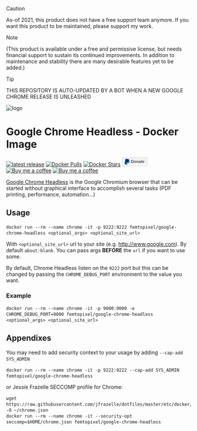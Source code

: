 > [!CAUTION]
> As-of 2021, this product does not have a free support team anymore. If you want this product to be maintained, please support my work.
 
> [!NOTE]
> (This product is available under a free and permissive license, but needs financial support to sustain its continued improvements. In addition to maintenance and stability there are many  desirable features yet to be added.)
 
> [!TIP]
> THIS REPOSITORY IS AUTO-UPDATED BY A BOT WHEN A NEW GOOGLE CHROME RELEASE IS UNLEASHED

![logo](logo.png)

Google Chrome Headless - Docker Image
================================

[![latest release](https://img.shields.io/github/release/femtopixel/docker-google-chrome-headless.svg "latest release")](http://github.com/femtopixel/docker-google-chrome-headless/releases)
[![Docker Pulls](https://img.shields.io/docker/pulls/femtopixel/google-chrome-headless.svg)](https://hub.docker.com/r/femtopixel/google-chrome-headless/)
[![Docker Stars](https://img.shields.io/docker/stars/femtopixel/google-chrome-headless.svg)](https://hub.docker.com/r/femtopixel/google-chrome-headless/)
[![PayPal donation](https://github.com/jaymoulin/jaymoulin.github.io/raw/master/ppl.png "PayPal donation")](https://www.paypal.me/jaymoulin)
[![Buy me a coffee](https://www.buymeacoffee.com/assets/img/custom_images/orange_img.png "Buy me a coffee")](https://www.buymeacoffee.com/jaymoulin)
[![Buy me a coffee](https://ko-fi.com/img/githubbutton_sm.svg "Buy me a coffee")](https://www.ko-fi.com/jaymoulin)

[Google Chrome Headless](https://developers.google.com/web/updates/2017/04/headless-chrome) is the Google Chromium browser that can be started without graphical interface to accomplish several tasks (PDF printing, performance, automation...)

Usage
-----

```
docker run --rm --name chrome -it -p 9222:9222 femtopixel/google-chrome-headless <optional_args> <optional_site_url> 
```

With `<optional_site_url>` url to your site (e.g. http://www.google.com). By default `about:blank`. You can pass args **BEFORE** the `url` if you want to use some.

By default, Chrome Headless listen on the `9222` port but this can be changed by passing the `CHROME_DEBUG_PORT` environment to the value you want.

### Example

```
docker run --rm --name chrome -it -p 9000:9000 -e CHROME_DEBUG_PORT=9000 femtopixel/google-chrome-headless <optional_args> <optional_site_url> 
``` 

Appendixes
----------

You may need to add security context to your usage by adding `--cap-add SYS_ADMIN` 

```
docker run --rm --name chrome -it -p 9222:9222 --cap-add SYS_ADMIN femtopixel/google-chrome-headless
```

or Jessie Frazelle SECCOMP profile for Chrome:

```
wget https://raw.githubusercontent.com/jfrazelle/dotfiles/master/etc/docker/seccomp/chrome.json -O ~/chrome.json
docker run --rm --name chrome -it --security-opt seccomp=$HOME/chrome.json femtopixel/google-chrome-headless
```
